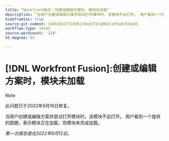 ```yaml
---
title: “Workfront融合：创建或编辑方案时，模块未加载”
description: “当用户创建或编辑方案并尝试打开模块时，该模块不会打开。 用户看到一个旋转的圆圈，表示模块正在加载，但模块未完成加载。”
hidefromtoc: true
source-git-commit: 1db610e1f210d6139ed273c6002ca9fade7a9a95
workflow-type: tm+mt
source-wordcount: '110'
ht-degree: 0%

---
```



# [!DNL Workfront Fusion]:创建或编辑方案时，模块未加载

>[!NOTE]
>
>此问题已于2022年9月16日修复。

当用户创建或编辑方案并尝试打开模块时，该模块不会打开。 用户看到一个旋转的圆圈，表示模块正在加载，但模块未完成加载。

_第一次报告是在2022年9月12日。_

